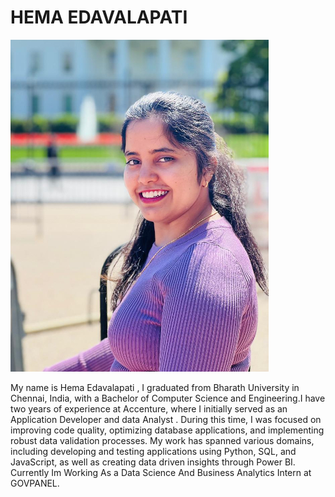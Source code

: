 # HEMA EDAVALAPATI

![Hema's Image](HemaImage.jpeg)




My name is Hema Edavalapati ,  I graduated from Bharath University in Chennai, India, with a Bachelor of Computer Science and Engineering.I have two years of experience  at Accenture, where I initially served as an Application Developer and   data Analyst . During this time, I was  focused on improving code quality, optimizing database applications, and implementing robust data validation processes. My work has spanned various domains, including developing and testing applications using Python, SQL, and JavaScript, as well as creating data driven insights through Power BI. Currently Im Working As a Data Science And Business Analytics Intern at GOVPANEL.



